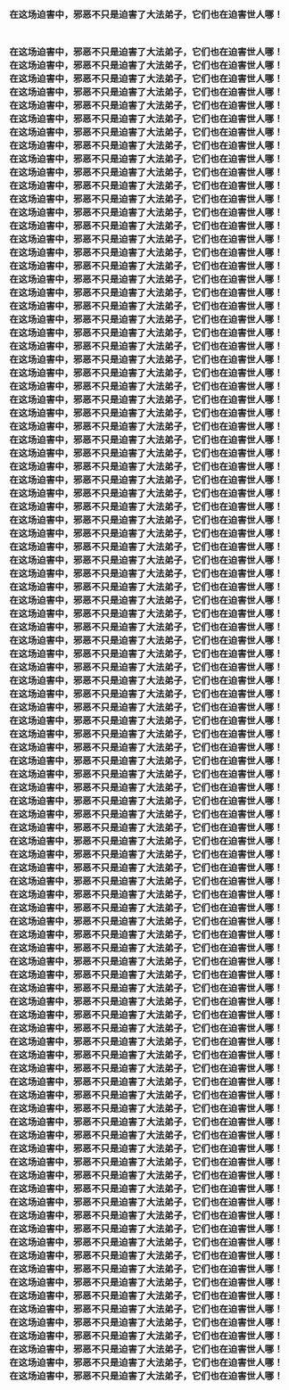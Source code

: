 <h3>
<br>在这场迫害中，邪恶不只是迫害了大法弟子，它们也在迫害世人哪！
</h3>
<h3>
<br>在这场迫害中，邪恶不只是迫害了大法弟子，它们也在迫害世人哪！
<br>在这场迫害中，邪恶不只是迫害了大法弟子，它们也在迫害世人哪！
<br>在这场迫害中，邪恶不只是迫害了大法弟子，它们也在迫害世人哪！
<br>在这场迫害中，邪恶不只是迫害了大法弟子，它们也在迫害世人哪！
<br>在这场迫害中，邪恶不只是迫害了大法弟子，它们也在迫害世人哪！
<br>在这场迫害中，邪恶不只是迫害了大法弟子，它们也在迫害世人哪！
<br>在这场迫害中，邪恶不只是迫害了大法弟子，它们也在迫害世人哪！
<br>在这场迫害中，邪恶不只是迫害了大法弟子，它们也在迫害世人哪！
<br>在这场迫害中，邪恶不只是迫害了大法弟子，它们也在迫害世人哪！
<br>在这场迫害中，邪恶不只是迫害了大法弟子，它们也在迫害世人哪！
<br>在这场迫害中，邪恶不只是迫害了大法弟子，它们也在迫害世人哪！
<br>在这场迫害中，邪恶不只是迫害了大法弟子，它们也在迫害世人哪！
<br>在这场迫害中，邪恶不只是迫害了大法弟子，它们也在迫害世人哪！
<br>在这场迫害中，邪恶不只是迫害了大法弟子，它们也在迫害世人哪！
<br>在这场迫害中，邪恶不只是迫害了大法弟子，它们也在迫害世人哪！
<br>在这场迫害中，邪恶不只是迫害了大法弟子，它们也在迫害世人哪！
<br>在这场迫害中，邪恶不只是迫害了大法弟子，它们也在迫害世人哪！
<br>在这场迫害中，邪恶不只是迫害了大法弟子，它们也在迫害世人哪！
<br>在这场迫害中，邪恶不只是迫害了大法弟子，它们也在迫害世人哪！
<br>在这场迫害中，邪恶不只是迫害了大法弟子，它们也在迫害世人哪！
<br>在这场迫害中，邪恶不只是迫害了大法弟子，它们也在迫害世人哪！
<br>在这场迫害中，邪恶不只是迫害了大法弟子，它们也在迫害世人哪！
<br>在这场迫害中，邪恶不只是迫害了大法弟子，它们也在迫害世人哪！
<br>在这场迫害中，邪恶不只是迫害了大法弟子，它们也在迫害世人哪！
<br>在这场迫害中，邪恶不只是迫害了大法弟子，它们也在迫害世人哪！
<br>在这场迫害中，邪恶不只是迫害了大法弟子，它们也在迫害世人哪！
<br>在这场迫害中，邪恶不只是迫害了大法弟子，它们也在迫害世人哪！
<br>在这场迫害中，邪恶不只是迫害了大法弟子，它们也在迫害世人哪！
<br>在这场迫害中，邪恶不只是迫害了大法弟子，它们也在迫害世人哪！
<br>在这场迫害中，邪恶不只是迫害了大法弟子，它们也在迫害世人哪！
<br>在这场迫害中，邪恶不只是迫害了大法弟子，它们也在迫害世人哪！
<br>在这场迫害中，邪恶不只是迫害了大法弟子，它们也在迫害世人哪！
<br>在这场迫害中，邪恶不只是迫害了大法弟子，它们也在迫害世人哪！
<br>在这场迫害中，邪恶不只是迫害了大法弟子，它们也在迫害世人哪！
<br>在这场迫害中，邪恶不只是迫害了大法弟子，它们也在迫害世人哪！
<br>在这场迫害中，邪恶不只是迫害了大法弟子，它们也在迫害世人哪！
<br>在这场迫害中，邪恶不只是迫害了大法弟子，它们也在迫害世人哪！
<br>在这场迫害中，邪恶不只是迫害了大法弟子，它们也在迫害世人哪！
<br>在这场迫害中，邪恶不只是迫害了大法弟子，它们也在迫害世人哪！
<br>在这场迫害中，邪恶不只是迫害了大法弟子，它们也在迫害世人哪！
<br>在这场迫害中，邪恶不只是迫害了大法弟子，它们也在迫害世人哪！
<br>在这场迫害中，邪恶不只是迫害了大法弟子，它们也在迫害世人哪！
<br>在这场迫害中，邪恶不只是迫害了大法弟子，它们也在迫害世人哪！
<br>在这场迫害中，邪恶不只是迫害了大法弟子，它们也在迫害世人哪！
<br>在这场迫害中，邪恶不只是迫害了大法弟子，它们也在迫害世人哪！
<br>在这场迫害中，邪恶不只是迫害了大法弟子，它们也在迫害世人哪！
<br>在这场迫害中，邪恶不只是迫害了大法弟子，它们也在迫害世人哪！
<br>在这场迫害中，邪恶不只是迫害了大法弟子，它们也在迫害世人哪！
<br>在这场迫害中，邪恶不只是迫害了大法弟子，它们也在迫害世人哪！
<br>在这场迫害中，邪恶不只是迫害了大法弟子，它们也在迫害世人哪！
<br>在这场迫害中，邪恶不只是迫害了大法弟子，它们也在迫害世人哪！
<br>在这场迫害中，邪恶不只是迫害了大法弟子，它们也在迫害世人哪！
<br>在这场迫害中，邪恶不只是迫害了大法弟子，它们也在迫害世人哪！
<br>在这场迫害中，邪恶不只是迫害了大法弟子，它们也在迫害世人哪！
<br>在这场迫害中，邪恶不只是迫害了大法弟子，它们也在迫害世人哪！
<br>在这场迫害中，邪恶不只是迫害了大法弟子，它们也在迫害世人哪！
<br>在这场迫害中，邪恶不只是迫害了大法弟子，它们也在迫害世人哪！
<br>在这场迫害中，邪恶不只是迫害了大法弟子，它们也在迫害世人哪！
<br>在这场迫害中，邪恶不只是迫害了大法弟子，它们也在迫害世人哪！
<br>在这场迫害中，邪恶不只是迫害了大法弟子，它们也在迫害世人哪！
<br>在这场迫害中，邪恶不只是迫害了大法弟子，它们也在迫害世人哪！
<br>在这场迫害中，邪恶不只是迫害了大法弟子，它们也在迫害世人哪！
<br>在这场迫害中，邪恶不只是迫害了大法弟子，它们也在迫害世人哪！
<br>在这场迫害中，邪恶不只是迫害了大法弟子，它们也在迫害世人哪！
<br>在这场迫害中，邪恶不只是迫害了大法弟子，它们也在迫害世人哪！
<br>在这场迫害中，邪恶不只是迫害了大法弟子，它们也在迫害世人哪！
<br>在这场迫害中，邪恶不只是迫害了大法弟子，它们也在迫害世人哪！
<br>在这场迫害中，邪恶不只是迫害了大法弟子，它们也在迫害世人哪！
<br>在这场迫害中，邪恶不只是迫害了大法弟子，它们也在迫害世人哪！
<br>在这场迫害中，邪恶不只是迫害了大法弟子，它们也在迫害世人哪！
<br>在这场迫害中，邪恶不只是迫害了大法弟子，它们也在迫害世人哪！
<br>在这场迫害中，邪恶不只是迫害了大法弟子，它们也在迫害世人哪！
<br>在这场迫害中，邪恶不只是迫害了大法弟子，它们也在迫害世人哪！
<br>在这场迫害中，邪恶不只是迫害了大法弟子，它们也在迫害世人哪！
<br>在这场迫害中，邪恶不只是迫害了大法弟子，它们也在迫害世人哪！
<br>在这场迫害中，邪恶不只是迫害了大法弟子，它们也在迫害世人哪！
<br>在这场迫害中，邪恶不只是迫害了大法弟子，它们也在迫害世人哪！
<br>在这场迫害中，邪恶不只是迫害了大法弟子，它们也在迫害世人哪！
<br>在这场迫害中，邪恶不只是迫害了大法弟子，它们也在迫害世人哪！
<br>在这场迫害中，邪恶不只是迫害了大法弟子，它们也在迫害世人哪！
<br>在这场迫害中，邪恶不只是迫害了大法弟子，它们也在迫害世人哪！
<br>在这场迫害中，邪恶不只是迫害了大法弟子，它们也在迫害世人哪！
<br>在这场迫害中，邪恶不只是迫害了大法弟子，它们也在迫害世人哪！
<br>在这场迫害中，邪恶不只是迫害了大法弟子，它们也在迫害世人哪！
<br>在这场迫害中，邪恶不只是迫害了大法弟子，它们也在迫害世人哪！
<br>在这场迫害中，邪恶不只是迫害了大法弟子，它们也在迫害世人哪！
<br>在这场迫害中，邪恶不只是迫害了大法弟子，它们也在迫害世人哪！
<br>在这场迫害中，邪恶不只是迫害了大法弟子，它们也在迫害世人哪！
<br>在这场迫害中，邪恶不只是迫害了大法弟子，它们也在迫害世人哪！
<br>在这场迫害中，邪恶不只是迫害了大法弟子，它们也在迫害世人哪！
<br>在这场迫害中，邪恶不只是迫害了大法弟子，它们也在迫害世人哪！
<br>在这场迫害中，邪恶不只是迫害了大法弟子，它们也在迫害世人哪！
<br>在这场迫害中，邪恶不只是迫害了大法弟子，它们也在迫害世人哪！
<br>在这场迫害中，邪恶不只是迫害了大法弟子，它们也在迫害世人哪！
<br>在这场迫害中，邪恶不只是迫害了大法弟子，它们也在迫害世人哪！
<br>在这场迫害中，邪恶不只是迫害了大法弟子，它们也在迫害世人哪！
<br>在这场迫害中，邪恶不只是迫害了大法弟子，它们也在迫害世人哪！
<br>在这场迫害中，邪恶不只是迫害了大法弟子，它们也在迫害世人哪！
<br>在这场迫害中，邪恶不只是迫害了大法弟子，它们也在迫害世人哪！
<br>在这场迫害中，邪恶不只是迫害了大法弟子，它们也在迫害世人哪！
</h3>
